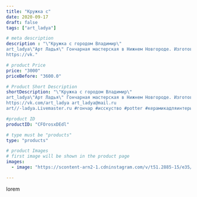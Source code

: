 ```yaml
---
title: "Кружка с"
date: 2020-09-17
draft: false
tags: ["art_ladya"]

# meta description
description : "\"Кружка с городом Владимир\" 
art_ladya\"Арт Ладья\" Гончарная мастерская в Нижнем Новгороде. Изготовление керамики и мастер//-классы по обучению. 
https://vk."

# product Price
price: "3000"
priceBefore: "3600.0"

# Product Short Description
shortDescription: "\"Кружка с городом Владимир\" 
art_ladya\"Арт Ладья\" Гончарная мастерская в Нижнем Новгороде. Изготовление керамики и мастер//-классы по обучению. 
https://vk.com/art_ladya art_ladya@mail.ru 
art//-ladya.Livemaster.ru #гончар #исскуство #potter #керамикадляинтерьера #керамикаручнаяработа #гончарнаямастерская #керамиканазаказ #handmade #посудаизглины #керамика #гончарнаяпосуда #эксклюзивнаякерамика #dishes #decor #ceramicar #mug #claygoods #tankard #earthenware #ceramic #design #кружка #magic #городвладимир #ceramicart #владимир #pint #clay #авторскаякерамика"

#product ID
productID: "CFOrosxDEdl"

# type must be "products"
type: "products"

# product Images
# first image will be shown in the product page
images:
  - image: "https://scontent-arn2-1.cdninstagram.com/v/t51.2885-15/e35/119672601_326731758411165_5036701532439699691_n.jpg?se=7&tp=1&_nc_ht=scontent-arn2-1.cdninstagram.com&_nc_cat=109&_nc_ohc=Aciych-W08sAX-rbcMs&ccb=7-4&oh=7315fdf8368463f5cdaadd8370b0625c&oe=60830301&_nc_sid=86f79a&ig_cache_key=MjQwMDA0NzU2NDI4MTYyODUxNw%3D%3D.2-ccb7-4"

---
```

lorem
